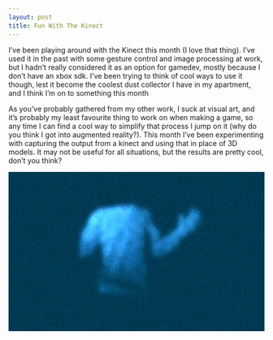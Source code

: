 ```yaml
---
layout: post
title: Fun With The Kinect
---
```


I’ve been playing around with the Kinect this month (I love that thing). I’ve used it in the past with some gesture control and image processing at work, but I hadn’t really considered it as an option for gamedev, mostly because I don’t have an xbox sdk. I’ve been trying to think of cool ways to use it though, lest it become the coolest dust collector I have in my apartment, and I think I’m on to something this month 

As you’ve probably gathered from my other work, I suck at visual art, and it’s probably my least favourite thing to work on when making a game, so any time I can find a cool way to simplify that process I jump on it (why do you think I got into augmented reality?). This month I’ve been experimenting with capturing the output from a kinect and using that in place of 3D models. It may not be useful for all situations, but the results are pretty cool, don’t you think?


![Alt Text](/images/post_images/fun-with-the-kinect/kinectbody.png)